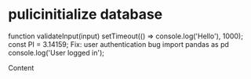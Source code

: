 # pulicinitialize database
function validateInput(input)
setTimeout(() => console.log('Hello'), 1000);
const PI = 3.14159;
Fix: user authentication bug
import pandas as pd
console.log('User logged in');
<div class='card'>Content</div>
